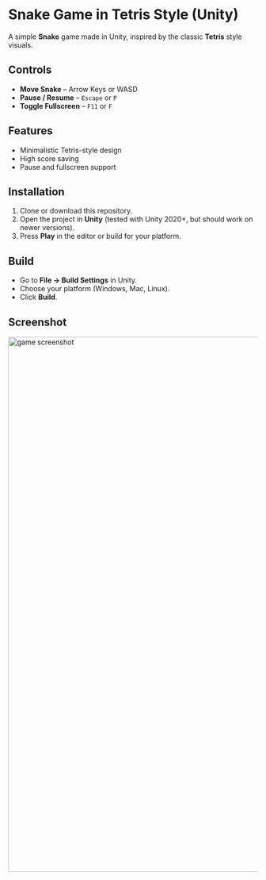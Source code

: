 # Snake Game in Tetris Style (Unity)

A simple **Snake** game made in Unity, inspired by the classic **Tetris** style visuals.

## Controls
- **Move Snake** – Arrow Keys or WASD  
- **Pause / Resume** – `Escape` or `P`  
- **Toggle Fullscreen** – `F11` or `F`  

## Features
- Minimalistic Tetris-style design  
- High score saving  
- Pause and fullscreen support  

## Installation
1. Clone or download this repository.  
2. Open the project in **Unity** (tested with Unity 2020+, but should work on newer versions).  
3. Press **Play** in the editor or build for your platform.  

## Build
- Go to **File → Build Settings** in Unity.  
- Choose your platform (Windows, Mac, Linux).  
- Click **Build**.  

## Screenshot
<img width="1919" height="1079" alt="game screenshot" src="https://github.com/user-attachments/assets/fb2ea64f-5e47-4b1a-a23a-b7d9f13c6c8e" />


